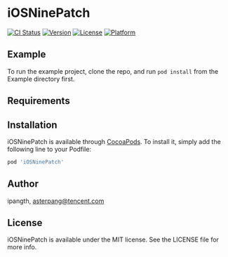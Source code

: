 # iOSNinePatch

[![CI Status](https://img.shields.io/travis/ipangth/iOSNinePatch.svg?style=flat)](https://travis-ci.org/ipangth/iOSNinePatch)
[![Version](https://img.shields.io/cocoapods/v/iOSNinePatch.svg?style=flat)](https://cocoapods.org/pods/iOSNinePatch)
[![License](https://img.shields.io/cocoapods/l/iOSNinePatch.svg?style=flat)](https://cocoapods.org/pods/iOSNinePatch)
[![Platform](https://img.shields.io/cocoapods/p/iOSNinePatch.svg?style=flat)](https://cocoapods.org/pods/iOSNinePatch)

## Example

To run the example project, clone the repo, and run `pod install` from the Example directory first.

## Requirements

## Installation

iOSNinePatch is available through [CocoaPods](https://cocoapods.org). To install
it, simply add the following line to your Podfile:

```ruby
pod 'iOSNinePatch'
```

## Author

ipangth, asterpang@tencent.com

## License

iOSNinePatch is available under the MIT license. See the LICENSE file for more info.
